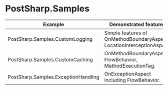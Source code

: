 # PostSharp.Samples

| Example                                   | Demonstrated features                                                    |
| ----------------------------------------- | ------------------------------------------------------------------------ |
| PostSharp.Samples.CustomLogging           | Simple features of OnMethodBoundaryAspect, LocationInterceptionAspect.   |
| PostSharp.Samples.CustomCaching           | OnMethodBoundaryAspect: FlowBehavior, MethodExecutionTag.                |
| PostSharp.Samples.ExceptionHandling       | OnExceptionAspect including FlowBehavior.                                |